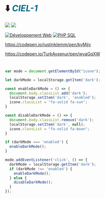 # ⬇️ <cite><font color="(0,68,88)">CIEL-1</font></cite>

<a href="https://carnus.fr"><img src="https://img.shields.io/badge/Carnus%20Enseignement Supérieur-F2A900?style=for-the-badge" /></a>
<a href="https://carnus.fr"><img src="https://img.shields.io/badge/BTS%20CIEL-2962FF?style=for-the-badge" /></a>

[![Développement Web](https://img.shields.io/badge/HTML-CSS-yellow)](https://www.w3.org/)
[![PHP SQL](https://img.shields.io/badge/PHP-MySQL-8A2BE2)](https://www.php.net/)

https://codepen.io/justinklemm/pen/kyMjjv

https://codepen.io/TurkAysenur/pen/wvaGqXW

```js


var mode = document.getElementById("icone");

let darkMode = localStorage.getItem('dark');

const enableDarkMode = () => {
  document.body.classList.add('dark');
  localStorage.setItem('dark', 'enabled');
  icone.classList = "fa-solid fa-sun";
}

const disableDarkMode = () => {
  document.body.classList.remove('dark');
  localStorage.setItem('dark', null);
  icone.classList = "fa-solid fa-moon";
}

if (darkMode === 'enabled') {
  enableDarkMode();
}

mode.addEventListener('click', () => {
  darkMode = localStorage.getItem('dark');   
  if (darkMode !== 'enabled') {
    enableDarkMode(); 
  } else {  
    disableDarkMode(); 
  }
});

```
